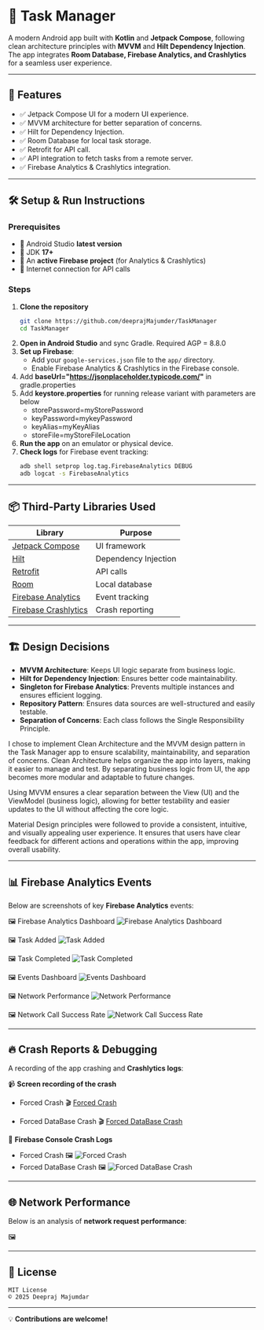 # 📱 Task Manager

A modern Android app built with **Kotlin** and **Jetpack Compose**, following clean architecture principles with **MVVM** and **Hilt Dependency Injection**. The app integrates **Room Database, Firebase Analytics, and Crashlytics** for a seamless user experience.

---

## 🚀 Features

- ✅ Jetpack Compose UI for a modern UI experience.
- ✅ MVVM architecture for better separation of concerns.
- ✅ Hilt for Dependency Injection.
- ✅ Room Database for local task storage.
- ✅ Retrofit for API call.
- ✅ API integration to fetch tasks from a remote server.
- ✅ Firebase Analytics & Crashlytics integration.

---

## 🛠️ Setup & Run Instructions

### Prerequisites

- 📌 Android Studio **latest version**
- 📌 JDK **17+**
- 📌 An **active Firebase project** (for Analytics & Crashlytics)
- 📌 Internet connection for API calls

### Steps

1. **Clone the repository**
   ```bash
   git clone https://github.com/deeprajMajumder/TaskManager
   cd TaskManager
   ```
2. **Open in Android Studio** and sync Gradle. Required AGP = 8.8.0
3. **Set up Firebase**:
   - Add your `google-services.json` file to the `app/` directory.
   - Enable Firebase Analytics & Crashlytics in the Firebase console.
4. Add **baseUrl="https://jsonplaceholder.typicode.com/"** in gradle.properties
5. Add **keystore.properties** for running release variant with parameters are below
   - storePassword=myStorePassword
   - keyPassword=mykeyPassword
   - keyAlias=myKeyAlias
   - storeFile=myStoreFileLocation
6. **Run the app** on an emulator or physical device.
7. **Check logs** for Firebase event tracking:
   ```bash
   adb shell setprop log.tag.FirebaseAnalytics DEBUG
   adb logcat -s FirebaseAnalytics
   ```

---

## 📦 Third-Party Libraries Used

| Library | Purpose |
|---------|---------|
| [Jetpack Compose](https://developer.android.com/jetpack/compose) | UI framework |
| [Hilt](https://dagger.dev/hilt/) | Dependency Injection |
| [Retrofit](https://square.github.io/retrofit/) | API calls |
| [Room](https://developer.android.com/jetpack/androidx/releases/room) | Local database |
| [Firebase Analytics](https://firebase.google.com/docs/analytics) | Event tracking |
| [Firebase Crashlytics](https://firebase.google.com/docs/crashlytics) | Crash reporting |

---

## 🏗️ Design Decisions

- **MVVM Architecture**: Keeps UI logic separate from business logic.
- **Hilt for Dependency Injection**: Ensures better code maintainability.
- **Singleton for Firebase Analytics**: Prevents multiple instances and ensures efficient logging.
- **Repository Pattern**: Ensures data sources are well-structured and easily testable.
- **Separation of Concerns**: Each class follows the Single Responsibility Principle.

I chose to implement Clean Architecture and the MVVM design pattern in the Task Manager app to ensure scalability, maintainability, and separation of concerns. Clean Architecture helps organize the app into layers, making it easier to manage and test. By separating business logic from UI, the app becomes more modular and adaptable to future changes.

Using MVVM ensures a clear separation between the View (UI) and the ViewModel (business logic), allowing for better testability and easier updates to the UI without affecting the core logic.

Material Design principles were followed to provide a consistent, intuitive, and visually appealing user experience. It ensures that users have clear feedback for different actions and operations within the app, improving overall usability.

---

## 📊 Firebase Analytics Events

Below are screenshots of key **Firebase Analytics** events:

🖼 Firebase Analytics Dashboard
![Firebase Analytics Dashboard](appScreenshotsAndRecordings/AnalyticsDashboard.png)

🖼 Task Added
![Task Added](appScreenshotsAndRecordings/TaskAdded.png)

🖼 Task Completed
![Task Completed](appScreenshotsAndRecordings/TaskCompleted.png)

🖼 Events Dashboard
![Events Dashboard](appScreenshotsAndRecordings/EventsDashboard.png)

🖼 Network Performance
![Network Performance](appScreenshotsAndRecordings/NetworkPerformance.png)

🖼 Network Call Success Rate
![Network Call Success Rate](appScreenshotsAndRecordings/NetworkCallSuccessRate.png)

---

## 🔥 Crash Reports & Debugging

A recording of the app crashing and **Crashlytics logs**:

📹 **Screen recording of the crash**  

   - Forced Crash
     🎬   [Forced Crash](https://drive.google.com/file/d/1lWwM3tK4YOmv0_iW2fdPC7J9QIHIGKHz/view?usp=sharing)

   - Forced DataBase Crash
   🎬   [Forced DataBase Crash](https://drive.google.com/file/d/10L_xctxYUyLpTACq51xwMztcUwCx9e1-/view?usp=sharing)

📸 **Firebase Console Crash Logs**  

   - Forced Crash 
   🖼 ![Forced Crash](appScreenshotsAndRecordings/ForcedCrash.png)
   - Forced DataBase Crash
   🖼 ![Forced DataBase Crash](appScreenshotsAndRecordings/DatabaseCrash.png)
---

## 🌐 Network Performance

Below is an analysis of **network request performance**:

🖼 

---

## 📜 License

```
MIT License
© 2025 Deepraj Majumdar
```

---

💡 **Contributions are welcome!**

